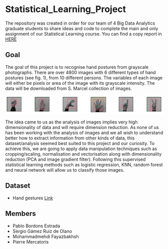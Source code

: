 # Statistical_Learning_Project

The repository was created in order for our team of 4 Big Data Analytics graduate students to share ideas and code to complete the main and only assignment of our Statistical Learning course. You can find a copy report in [HERE](./Image_recognition-Report.pdf)

## Goal

The goal of this project is to recognise hand postures from grayscale photographs. There are over 4800 images with 6 different types of hand postures (see fig. 1), from 10 different persons. The variables of each image will either be pixels or area of the image with its grayscale intensity. The data will be downloaded from S. Marcel collection of images.

![Sample  of S. Marcel hand gesture dataset](./figures/hands.png)

The idea came to us as the analysis of images implies very high dimensionality of data and will require dimension reduction. As none of us has been working with the analysis of images and we all wish to understand better how to extract information from other kinds of data, this dataset/analysis seemed best suited to this project and our curiosity.
To achieve this, we are going to apply data manipulation techniques such as cropping/scaling, normalisation and vectorisation along with dimensionality reduction (PCA and image gradient filter). Following this supervised statistical learning methods such as logistic regression, KNN, random forest and neural network will allow us to classify those images.

## Dataset 

- Hand gestures
[Link](http://www.idiap.ch/resource/gestures/)

## Members

- Pablo Bordons Estrada
- Sergio Gámez Ruiz de Olano
- Mohammadmehdi Fayazbakhsh
- Pierre Mercatoris

